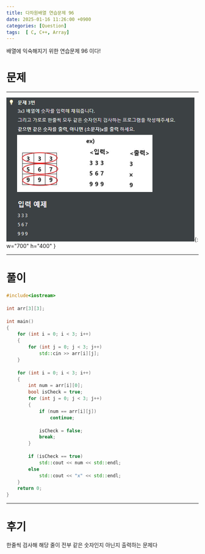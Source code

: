 ```yaml
---
title: 다차원배열 연습문제 96
date: 2025-01-16 11:26:00 +0900
categories: [Question]  
tags:  [ C, C++, Array]
---
```


배열에 익숙해지기 위한 연습문제 96 이다!

# 문제   
---------------------------------------
![Desktop View](/assets/img/Array96.png){: w="700" h="400" }

---------------------------------------

# 풀이

```c++
#include<iostream>

int arr[3][3];

int main()
{
    for (int i = 0; i < 3; i++)
    {
        for (int j = 0; j < 3; j++)
            std::cin >> arr[i][j];
    }
    
    for (int i = 0; i < 3; i++)
    {
        int num = arr[i][0];
        bool isCheck = true;
        for (int j = 0; j < 3; j++)
        {
            if (num == arr[i][j])
                continue;
            
            isCheck = false;
            break;
        }
    
        if (isCheck == true)
            std::cout << num << std::endl;
        else
            std::cout << "x" << std::endl;
    }
    return 0;
}
```
---------------------------------------

# 후기

한줄씩 검사해 해당 줄이 전부 같은 숫자인지 아닌지 출력하는 문제다
